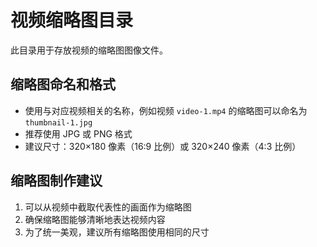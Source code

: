 # 视频缩略图目录

此目录用于存放视频的缩略图图像文件。

## 缩略图命名和格式

- 使用与对应视频相关的名称，例如视频 `video-1.mp4` 的缩略图可以命名为 `thumbnail-1.jpg`
- 推荐使用 JPG 或 PNG 格式
- 建议尺寸：320×180 像素（16:9 比例）或 320×240 像素（4:3 比例）

## 缩略图制作建议

1. 可以从视频中截取代表性的画面作为缩略图
2. 确保缩略图能够清晰地表达视频内容
3. 为了统一美观，建议所有缩略图使用相同的尺寸
